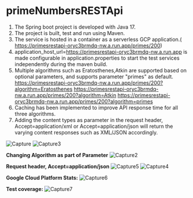 # primeNumbersRESTApi
1. The Spring boot project is developed with Java 17.
2. The project is built, test and run using Maven.
3. The service is hosted in a container as a serverless GCP application.( https://primesrestapi-oryc3brmdq-nw.a.run.app/primes/200)
4. application_host_url=https://primesrestapi-oryc3brmdq-nw.a.run.app is made configurable in application.properties to start the test services independently during the maven build.
5. Multiple algorithms such as Eratosthenes,Atkin are supported based on optional parameters, and supports parameter "primes" as default.
https://primesrestapi-oryc3brmdq-nw.a.run.app/primes/200?algorithm=Eratosthenes
https://primesrestapi-oryc3brmdq-nw.a.run.app/primes/200?algorithm=Atkin
https://primesrestapi-oryc3brmdq-nw.a.run.app/primes/200?algorithm=primes
4. Caching has been implemented to improve API response time for all three algorithms.
5. Adding the content types as parameter in the request header, Accept=application/xml or Accept=application/json will return the varying content responses such as XML/JSON accordingly. 

![Capture](https://github.com/SriBaraniVasthan/primeNumbersRESTApi/assets/63550126/dd726415-0368-45fe-95e7-bf9ed12f465b)
![Capture3](https://github.com/SriBaraniVasthan/primeNumbersRESTApi/assets/63550126/b07076d9-fa56-4f77-a617-92c23c8c368b)

**Changing Algorithm as part of Parameter**
![Capture2](https://github.com/SriBaraniVasthan/primeNumbersRESTApi/assets/63550126/4f8c03a9-dd5a-4e4e-9da9-7ec581a44240)

**Request header, Accept=application/json**
![Capture5](https://github.com/SriBaraniVasthan/primeNumbersRESTApi/assets/63550126/8bc4d221-7fc9-4a3a-ade6-f268b633f554)
![Capture4](https://github.com/SriBaraniVasthan/primeNumbersRESTApi/assets/63550126/603700b9-eb6f-46e0-8cf1-3d6a9e83a923)


**Google Cloud Platform Stats:**
![Capture6](https://github.com/SriBaraniVasthan/primeNumbersRESTApi/assets/63550126/701f35b2-0e90-4bf4-bb43-dc0fbd419a0c)

**Test coverage:**
![Capture7](https://github.com/SriBaraniVasthan/primeNumbersRESTApi/assets/63550126/f9e248d3-1e7e-451d-86c6-be19d20178ac)
